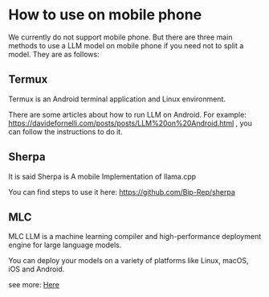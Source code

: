 # How to use on mobile phone
We currently do not support mobile phone. But there are three main methods to use a LLM model on mobile phone if you need not to split a model. They are as follows:

## Termux
Termux is an Android terminal application and Linux environment.

There are some articles about how to run LLM on Android. For example: https://davidefornelli.com/posts/posts/LLM%20on%20Android.html
, you can follow the instructions to do it.

## Sherpa
It is said Sherpa is A mobile Implementation of llama.cpp

You can find steps to use it here: https://github.com/Bip-Rep/sherpa

## MLC
MLC LLM is a machine learning compiler and high-performance deployment engine for large language models. 

You can deploy your models on a variety of platforms like Linux, macOS, iOS and Android.

see more: [Here](https://github.com/mlc-ai/mlc-llm)